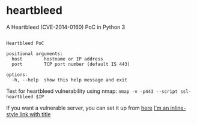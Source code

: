 # heartbleed
A Heartbleed (CVE-2014-0160) PoC in Python 3

```usage: heartbleed.py [-h] host [port]

Heartbleed PoC

positional arguments:
  host        hostname or IP address
  port        TCP port number (default IS 443)

options:
  -h, --help  show this help message and exit
```

Test for heartbleed vulnerability using nmap:
```nmap -v -p443 --script ssl-heartbleed $IP```

If you want a vulnerable server, you can set it up from [here](https://www.google.com](https://github.com/jas9reet/heartbleed-lab) "Heartbleed lab") 
[I'm an inline-style link with title](https://www.google.com "Google's Homepage")
